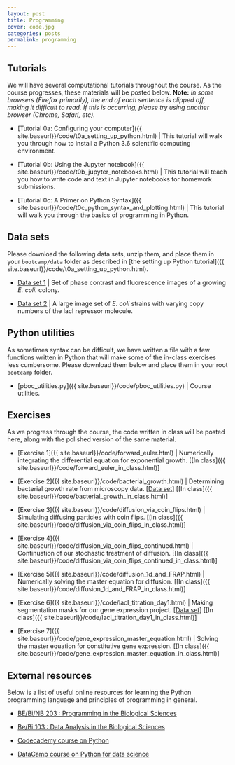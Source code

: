 ```yaml
---
layout: post
title: Programming
cover: code.jpg
categories: posts
permalink: programming
---
```


## Tutorials
We will have several computational tutorials throughout the course. As the course
progresses, these materials will be posted below. **Note:** *In some browsers (Firefox primarily), the end of each sentence is clipped off, making it difficult to read. If this is occurring, please try using another browser (Chrome, Safari, etc).*

* [Tutorial 0a: Configuring your computer]({{ site.baseurl}}/code/t0a_setting_up_python.html) \| This tutorial will walk you through how to install a Python 3.6 scientific computing environment.

* [Tutorial 0b: Using the Jupyter notebook]({{ site.baseurl}}/code/t0b_jupyter_notebooks.html) \| This tutorial will teach you how to write code and text in Jupyter notebooks for homework submissions.

* [Tutorial 0c: A Primer on Python Syntax]({{ site.baseurl}}/code/t0c_python_syntax_and_plotting.html) \| This tutorial will walk you through the basics of programming in Python.



## Data sets
Please download the following data sets, unzip them, and place them in your `bootcamp/data` folder as described in [the setting up Python tutorial]({{ site.baseurl}}/code/t0a_setting_up_python.html).

* [Data set 1](http://rpdata.caltech.edu/courses/course_data/ecoli_growth.zip) \| Set of phase contrast and fluorescence images of a growing *E. coli.* colony.

* [Data set 2](http://rpdata.caltech.edu/courses/course_data/lacI_titration.zip) \| A large image set of *E. coli* strains with varying copy numbers of the lacI repressor molecule.




## Python utilities
As sometimes syntax can be difficult, we have written a file with a few functions written in Python that will make some of the in-class exercises less cumbersome. Please download them below and place them in your root `bootcamp` folder.

* [pboc_utilities.py]({{ site.baseurl}}/code/pboc_utilities.py) \| Course utilities.



## Exercises
As we progress through the course, the code written in class will be posted here, along with the polished version of the same material.

* [Exercise 1]({{ site.baseurl}}/code/forward_euler.html) \| Numerically integrating the differential equation for exponential growth. \[[In class]({{ site.baseurl}}/code/forward_euler_in_class.html)\]

* [Exercise 2]({{ site.baseurl}}/code/bacterial_growth.html) \| Determining bacterial growth rate from microscopy data. \[[Data set](http://rpdata.caltech.edu/courses/course_data/ecoli_growth.zip)\] \[[In class]({{ site.baseurl}}/code/bacterial_growth_in_class.html)\]

* [Exercise 3]({{ site.baseurl}}/code/diffusion_via_coin_flips.html) \| Simulating diffusing particles with coin flips. \[[In class]({{ site.baseurl}}/code/diffusion_via_coin_flips_in_class.html)\]

* [Exercise 4]({{ site.baseurl}}/code/diffusion_via_coin_flips_continued.html) \| Continuation of our stochastic treatment of diffusion. \[[In class]({{ site.baseurl}}/code/diffusion_via_coin_flips_continued_in_class.html)\]

* [Exercise 5]({{ site.baseurl}}/code/diffusion_1d_and_FRAP.html) \| Numerically solving the master equation for diffusion. \[[In class]({{ site.baseurl}}/code/diffusion_1d_and_FRAP_in_class.html)\]

* [Exercise 6]({{ site.baseurl}}/code/lacI_titration_day1.html) \| Making segmentation masks for our gene expression project. \[[Data set](http://rpdata.caltech.edu/courses/course_data/lacI_titration.zip)\] \[[In class]({{ site.baseurl}}/code/lacI_titration_day1_in_class.html)\]

* [Exercise 7]({{ site.baseurl}}/code/gene_expression_master_equation.html) \| Solving the master equation for constitutive gene expression. \[[In class]({{ site.baseurl}}/code/gene_expression_master_equation_in_class.html)\]


## External resources
Below is a list of useful online resources for learning the Python programming language and principles of programming in general.

* [BE/Bi/NB 203 : Programming in the Biological Sciences](http://justinbois.github.io/bootcamp/2018/)

* [Be/Bi 103 : Data Analysis in the Biological Sciences](http://www.bebi103.caltech.edu)

* [Codecademy course on Python](https://www.codecademy.com/learn/python)

* [DataCamp course on Python for data science](https://www.datacamp.com/courses/intro-to-python-for-data-science)
